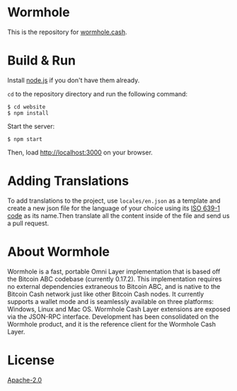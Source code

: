 # Wormhole

This is the repository for [wormhole.cash](http://wormhole.cash).


# Build & Run
 Install [node.js](https://nodejs.org) if you don't have them already.

 `cd` to the repository directory and run the following command:

```
$ cd website
$ npm install
```
Start the server:

```
$ npm start
```
Then, load [http://localhost:3000](http://localhost:3000) on your browser.



# Adding Translations
To add translations to the project, use `locales/en.json` as a template and create a new json file for the language of your choice using its [ISO 639-1 code](http://www.loc.gov/standards/iso639-2/php/code_list.php) as its name.Then translate all the content inside of the file and send us a pull request.

# About Wormhole
Wormhole is a fast, portable Omni Layer implementation that is based off the Bitcoin ABC codebase (currently 0.17.2). This implementation requires no external dependencies extraneous to Bitcoin ABC, and is native to the Bitcoin Cash network just like other Bitcoin Cash nodes. It currently supports a wallet mode and is seamlessly available on three platforms: Windows, Linux and Mac OS. Wormhole Cash Layer extensions are exposed via the JSON-RPC interface. Development has been consolidated on the Wormhole product, and it is the reference client for the Wormhole Cash Layer.

# License
[Apache-2.0](./LICENSE)




